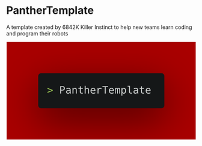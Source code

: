 # PantherTemplate
A template created by 6842K Killer Instinct to help new teams learn coding and program their robots

<img src="PantherTemplateLogo.png"></img>
